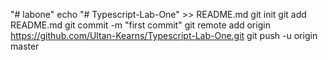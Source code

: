 "# labone" 
echo "# Typescript-Lab-One" >> README.md
git init
git add README.md
git commit -m "first commit"
git remote add origin https://github.com/Ultan-Kearns/Typescript-Lab-One.git
git push -u origin master